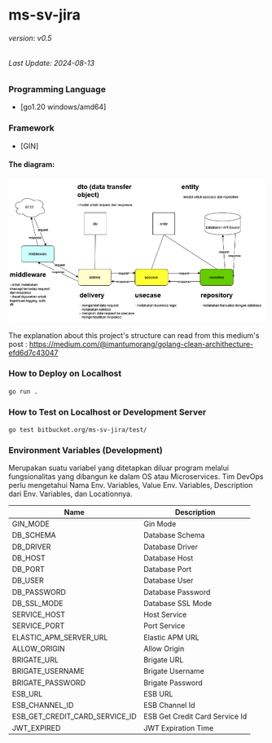 # ms-sv-jira

###### version: v0.5

###### Last Update: 2024-08-13

### Programming Language

- [go1.20 windows/amd64]

### Framework

- [GIN]

#### The diagram:

![golang clean architecture](clean-architecture.png)

The explanation about this project's structure  can read from this medium's post : https://medium.com/@imantumorang/golang-clean-archithecture-efd6d7c43047

### How to Deploy on Localhost

```
go run .
```

### How to Test on Localhost or Development Server

```
go test bitbucket.org/ms-sv-jira/test/
```

### Environment Variables (Development)
Merupakan suatu variabel yang ditetapkan diluar program melalui fungsionalitas yang dibangun ke dalam OS atau Microservices. Tim DevOps perlu mengetahui Nama Env. Variables, Value Env. Variables, Description dari Env. Variables, dan Locationnya.

| Name                              | Description                                   |
|-----------------------------------|-----------------------------------------------|
| GIN_MODE                          | Gin Mode                                      |
| DB_SCHEMA                         | Database Schema                               |
| DB_DRIVER                         | Database Driver                               |
| DB_HOST                           | Database Host                                 |
| DB_PORT                           | Database Port                                 |
| DB_USER                           | Database User                                 |
| DB_PASSWORD                       | Database Password                             |
| DB_SSL_MODE                       | Database SSL Mode                             |
| SERVICE_HOST                      | Host Service                                  |
| SERVICE_PORT                      | Port Service                                  |
| ELASTIC_APM_SERVER_URL            | Elastic APM URL                               |
| ALLOW_ORIGIN                      | Allow Origin                                  |
| BRIGATE_URL                       | Brigate URL                                   |
| BRIGATE_USERNAME                  | Brigate Username                              |
| BRIGATE_PASSWORD                  | Brigate Password                              |
| ESB_URL                           | ESB URL                                       |
| ESB_CHANNEL_ID                    | ESB Channel Id                                |
| ESB_GET_CREDIT_CARD_SERVICE_ID    | ESB Get Credit Card Service Id                |
| JWT_EXPIRED                       | JWT Expiration Time                           |